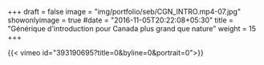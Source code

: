 +++
draft = false
image = "img/portfolio/seb/CGN_INTRO.mp4-07.jpg"
showonlyimage = true
#date = "2016-11-05T20:22:08+05:30"
title = "Générique d'introduction pour Canada plus grand que nature"
weight = 15
+++


<!--more-->


{{< vimeo id="393190695?title=0&byline=0&portrait=0">}}  

